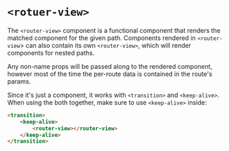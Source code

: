 # `<rotuer-view>`

The `<router-view>` component is a functional component that renders the matched component for the given path. Components rendered in `<router-view`> can also contain its own `<router-view>`, which will render components for nested paths.

Any non-name props will be passed along to the rendered component, however most of the time the per-route data is contained in the route's params.

Since it's just a component, it works with `<transition>` and `<keep-alive>`. When using the both together, make sure to use `<keep-alive>` inside:

```html
<transition>
    <keep-alive>
        <router-view></router-view>
    </keep-alive>
</transition>
```
